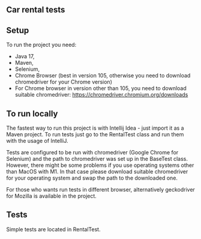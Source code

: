 ## Car rental tests

## Setup
To run the project you need:
- Java 17,
- Maven,
- Selenium,
- Chrome Browser (best in version 105, otherwise you need to download chromedriver for your Chrome version)
- For Chrome browser in version other than 105, you need to download suitable chromedriver: https://chromedriver.chromium.org/downloads

## To run locally

The fastest way to run this project is with Intellij Idea - just import it as a Maven project.
To run tests just go to the RentalTest class and run them with the usage of IntelliJ.

Tests are configured to be run with chromedriver (Google Chrome for Selenium) and the path to chromedriver was
set up in the BaseTest class. However, there might be some problems if you use operating systems other than MacOS with M1.
In that case please download suitable chromedriver for your operating system and swap the path to the downloaded one.

For those who wants run tests in different browser, alternatively geckodriver for Mozilla is available in the project.


## Tests
Simple tests are located in RentalTest.
